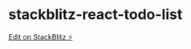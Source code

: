 # stackblitz-react-todo-list

[Edit on StackBlitz ⚡️](https://stackblitz.com/edit/stackblitz-starters-kgnv6w)